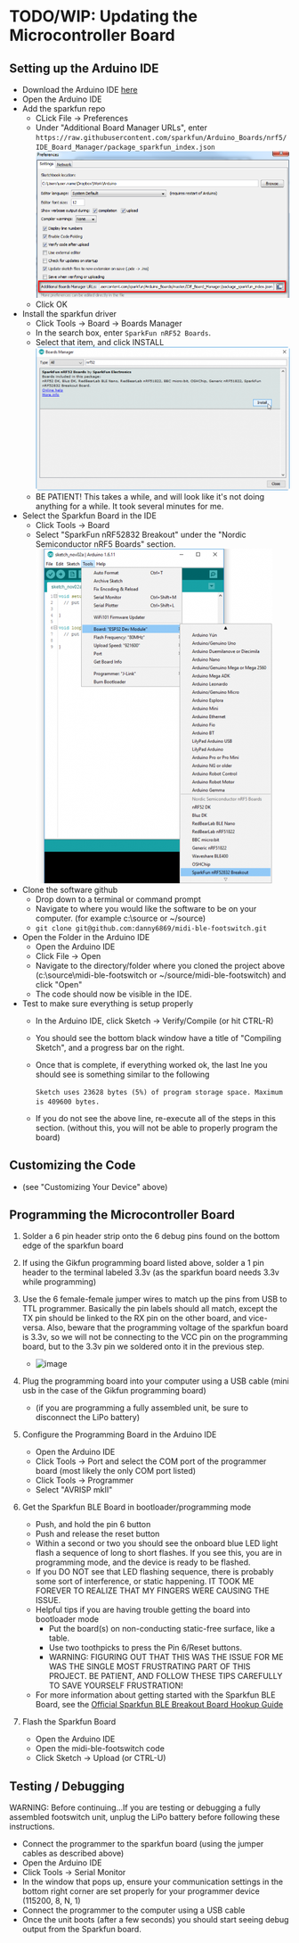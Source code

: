 # TODO/WIP: Updating the Microcontroller Board

## Setting up the Arduino IDE

- Download the Arduino IDE [here](https://www.arduino.cc/en/main/software)
- Open the Arduino IDE
- Add the sparkfun repo
  - CLick File -> Preferences
  - Under "Additional Board Manager URLs", enter
    `https://raw.githubusercontent.com/sparkfun/Arduino_Boards/nrf5/IDE_Board_Manager/package_sparkfun_index.json`
    ![image](README/arduino-board-add.png)
  - Click OK
- Install the sparkfun driver
  - Click Tools -> Board -> Boards Manager
  - In the search box, enter `SparkFun nRF52 Boards`.
  - Select that item, and click INSTALL
    ![image](README/arduino-nrf52-board-install.png)
  - BE PATIENT!  This takes a while, and will look like it's not doing
    anything for a while.  It took several minutes for me.
- Select the Sparkfun Board in the IDE
  - Click Tools -> Board
  - Select "SparkFun nRF52832 Breakout" under the "Nordic Semiconductor nRF5 Boards" section.
    ![image](README/arduino-board-selection.png)
- Clone the software github
  - Drop down to a terminal or command prompt
  - Navigate to where you would like the software to be on your computer.
    (for example c:\\source or ~/source)
  - `git clone git@github.com:danny6869/midi-ble-footswitch.git`
- Open the Folder in the Arduino IDE
  - Open the Arduino IDE
  - Click File -> Open
  - Navigate to the directory/folder where you cloned the project above
  (c:\\source\\midi-ble-footswitch or ~/source/midi-ble-footswitch) and click
  "Open"
  - The code should now be visible in the IDE.
- Test to make sure everything is setup properly
  - In the Arduino IDE, click Sketch -> Verify/Compile (or hit CTRL-R)
  - You should see the bottom black window have a title of "Compiling
    Sketch", and a progress bar on the right.
  - Once that is complete, if everything worked ok, the last lne you should
    see is something similar to the following

    `Sketch uses 23628 bytes (5%) of program storage space. Maximum is 409600 bytes.`

  - If you do not see the above line, re-execute all of the steps in this
    section.  (without this, you will not be able to properly program the board)

## Customizing the Code

- (see "Customizing Your Device" above)

## Programming the Microcontroller Board

1. Solder a 6 pin header strip onto the 6 debug pins found on the bottom
edge of the sparkfun board

2. If using the Gikfun programming board listed above, solder a 1 pin header
to the terminal labeled 3.3v (as the sparkfun board needs 3.3v while
programming)

3. Use the 6 female-female jumper wires to match up the pins from USB to TTL programmer.  Basically the pin labels should all match, except the TX pin should be linked to the RX pin on the other board, and vice-versa.  Also, beware that the programming voltage of the sparkfun board is 3.3v, so we will not be connecting to the VCC pin on the programming board, but to the 3.3v pin we soldered onto it in the previous step.
   - ![image](README/programmer-hookup.png)

4. Plug the programming board into your computer using a USB cable (mini usb in the case of the Gikfun programming board)
   - (if you are programming a fully assembled unit, be sure to disconnect the LiPo battery)

5. Configure the Programming Board in the Arduino IDE
   - Open the Arduino IDE
   - Click Tools -> Port and select the COM port of the programmer board (most likely the only COM port listed)
   - Click Tools -> Programmer
   - Select "AVRISP mkII"

6. Get the Sparkfun BLE Board in bootloader/programming mode
   - Push, and hold the pin 6 button
   - Push and release the reset button
   - Within a second or two you should see the onboard blue LED light flash a
  sequence of long to short flashes.  If you see this, you are in
  programming mode, and the device is ready to be flashed.
   - If you DO NOT see that LED flashing sequence, there is probably some
  sort of interference, or static happening.  IT TOOK ME FOREVER TO REALIZE
  THAT MY FINGERS WERE CAUSING THE ISSUE.
   - Helpful tips if you are having trouble getting the board into bootloader
  mode
     - Put the board(s) on non-conducting static-free surface, like a table.
     - Use two toothpicks to press the Pin 6/Reset buttons.
     - WARNING: FIGURING OUT THAT THIS WAS THE ISSUE FOR ME WAS THE SINGLE MOST FRUSTRATING PART OF THIS PROJECT.  BE PATIENT, AND FOLLOW THESE TIPS CAREFULLY TO SAVE YOURSELF FRUSTRATION!
   - For more information about getting started with the Sparkfun BLE Board,
  see the [Official Sparkfun BLE Breakout Board Hookup Guide](https://learn.sparkfun.com/tutorials/nrf52832-breakout-board-hookup-guide?_ga=2.235217601.1522060654.1581984917-256708523.1575427305)

7. Flash the Sparkfun Board
   - Open the Arduino IDE
   - Open the midi-ble-footswitch code
   - Click Sketch -> Upload (or CTRL-U)

## Testing / Debugging

WARNING: Before continuing...If you are testing or debugging a fully assembled footswitch unit, unplug the LiPo battery before following these instructions.

- Connect the programmer to the sparkfun board (using the jumper cables as described above)
- Open the Arduino IDE
- Click Tools -> Serial Monitor
- In the window that pops up, ensure your communication settings in the bottom right corner are set properly for your programmer device (115200, 8, N, 1)
- Connect the programmer to the computer using a USB cable
- Once the unit boots (after a few seconds) you should start seeing debug output from the Sparkfun board.

